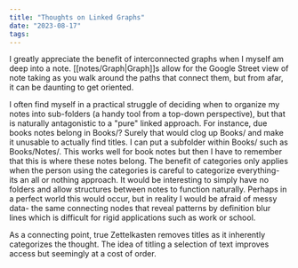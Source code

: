 ```yaml
---
title: "Thoughts on Linked Graphs"
date: "2023-08-17"
tags:
---
```


I greatly appreciate the benefit of interconnected graphs when I myself am deep into a note. [[notes/Graph|Graph]]s allow for the Google Street view of note taking as you walk around the paths that connect them, but from afar, it can be daunting to get oriented. 

I often find myself in a practical struggle of deciding when to organize my notes into sub-folders (a handy tool from a top-down perspective), but that is naturally antagonistic to a "pure" linked approach. For instance, due books notes belong in Books/? Surely that would clog up Books/ and make it unusable to actually find titles. I can put a subfolder within Books/ such as Books/Notes/. This works well for book notes but then I have to remember that this is where these notes belong. The benefit of categories only applies when the person using the categories is careful to categorize everything- its an all or nothing approach. It would be interesting to simply have no folders and allow structures between notes to function naturally. Perhaps in a perfect world this would occur, but in reality I would be afraid of messy data- the same connecting nodes that reveal patterns by definition blur lines which is difficult for rigid applications such as work or school. 

As a connecting point, true Zettelkasten removes titles as it inherently categorizes the thought. The idea of titling a selection of text improves access but seemingly at a cost of order.